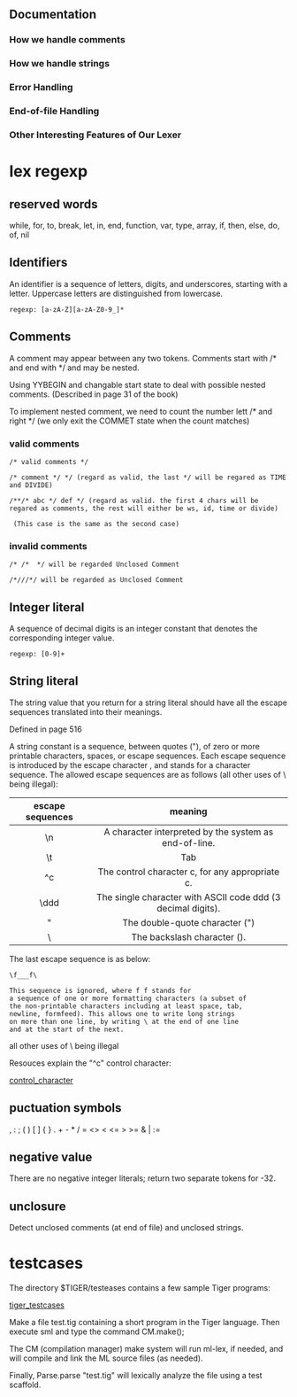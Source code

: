 ## Documentation

### How we handle comments

### How we handle strings

### Error Handling

### End-of-file Handling

### Other Interesting Features of Our Lexer


# lex regexp

## reserved words
while, for, to, break, let, in, end, function, var, type, array, if, then, else, do, of, nil

## Identifiers
An identifier is a sequence of letters, digits, and underscores, starting with a letter. Uppercase letters are distinguished from lowercase.

	regexp: [a-zA-Z][a-zA-Z0-9_]*

## Comments
A comment may appear between any two tokens. Comments start with /* and end with */ and may be nested.

Using YYBEGIN and changable start state to deal with possible nested comments. (Described in page 31 of the book)

To implement nested comment, we need to count the number lett /* and right */ (we only exit the COMMET state when the count matches)

### valid comments

```
/* valid comments */

/* comment */ */ (regard as valid, the last */ will be regared as TIME and DIVIDE)

/**/* abc */ def */ (regard as valid. the first 4 chars will be regared as comments, the rest will either be ws, id, time or divide)

 (This case is the same as the second case)
```

### invalid comments

```
/* /*  */ will be regarded Unclosed Comment

/*///*/ will be regarded as Unclosed Comment

```

## Integer literal

A sequence of decimal digits is an integer constant that denotes the corresponding integer value.

```
regexp: [0-9]+
```

## String literal
The string value that you return for a string literal should have all the escape sequences translated into their meanings.

Defined in page 516

A string constant is a sequence, between quotes ("), of zero or more printable characters, spaces, or escape sequences. Each escape sequence is introduced by the escape character \, and stands for a character sequence. The allowed escape sequences are as follows (all other uses of \ being illegal):

| escape sequences | meaning                                                      |
|:----------------:|:------------------------------------------------------------:|
| \n               | A character interpreted by the system as end-of-line.        |
| \t               | Tab                                                          |
| \^c              | The control character c, for any appropriate c.              |
| \ddd             | The single character with ASCII code ddd (3 decimal digits). |
| \"               | The double-quote character (")                               |
| \\               | The backslash character (\).                                 |

The last escape sequence is as below:

```
\f___f\

This sequence is ignored, where f f stands for
a sequence of one or more formatting characters (a subset of
the non-printable characters including at least space, tab,
newline, formfeed). This allows one to write long strings
on more than one line, by writing \ at the end of one line
and at the start of the next.

```

all other uses of \ being illegal

Resouces explain the "\^c" control character:

[control_character](https://www.geeksforgeeks.org/control-characters/ "control_character")


## puctuation symbols
, : ; ( ) [ ] { } . + - * / = <> < <= > >= & | :=

## negative value
There are no negative integer literals; return two separate tokens for -32.

## unclosure
Detect unclosed comments (at end of file) and unclosed strings.


# testcases
The directory $TIGER/testeases contains a few sample Tiger programs:

[tiger_testcases](https://www.cs.princeton.edu/~appel/modern/testcases/ "tiger_testcases")

Make a file test.tig containing a short program in the Tiger language. Then execute sml and type the command CM.make();

The CM (compilation manager) make system will run ml-lex, if needed, and will compile and link the ML source files (as needed).

Finally, Parse.parse "test.tig" will lexically analyze the file using a test scaffold.

